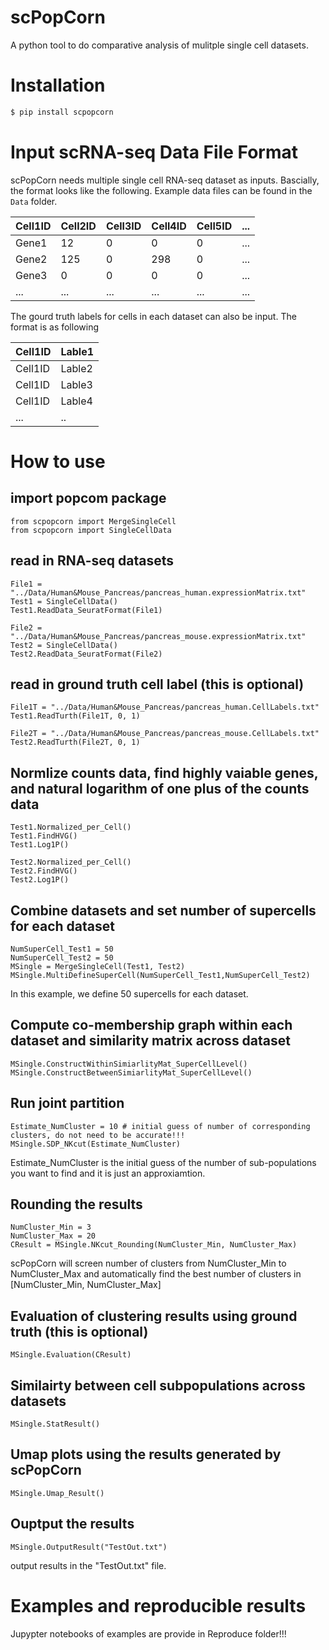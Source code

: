# scPopCorn
A python tool to do comparative analysis of mulitple single cell datasets.

# Installation
```bash
$ pip install scpopcorn
```

# Input scRNA-seq Data File Format
scPopCorn needs multiple single cell RNA-seq dataset as inputs. Bascially, the format looks like the following. Example data files can be found in the ```Data``` folder.

| Cell1ID | Cell2ID | Cell3ID | Cell4ID | Cell5ID  | ... |
|----|--------|--------|--------|---------|-----|
| Gene1 | 12 | 0 | 0 | 0 | ... |
| Gene2 | 125 | 0 | 298 | 0  | ... |
| Gene3 | 0 | 0| 0 | 0  | ... |
|...    |...|...|...|...|...|

The gourd truth labels for cells in each dataset can also be input. The format is as following

| Cell1ID | Lable1 |
|----|--------|
| Cell1ID | Lable2 |
| Cell1ID | Lable3 |
| Cell1ID | Lable4 |
|...    |..


# How to use

## import popcom package
```
from scpopcorn import MergeSingleCell
from scpopcorn import SingleCellData
```

## read in RNA-seq datasets
```
File1 = "../Data/Human&Mouse_Pancreas/pancreas_human.expressionMatrix.txt"
Test1 = SingleCellData()
Test1.ReadData_SeuratFormat(File1)

File2 = "../Data/Human&Mouse_Pancreas/pancreas_mouse.expressionMatrix.txt"
Test2 = SingleCellData()
Test2.ReadData_SeuratFormat(File2)
```

## read in ground truth cell label (this is optional)
```
File1T = "../Data/Human&Mouse_Pancreas/pancreas_human.CellLabels.txt"
Test1.ReadTurth(File1T, 0, 1)

File2T = "../Data/Human&Mouse_Pancreas/pancreas_mouse.CellLabels.txt"
Test2.ReadTurth(File2T, 0, 1)
```

## Normlize counts data, find highly vaiable genes, and natural logarithm of one plus of the counts data
```
Test1.Normalized_per_Cell()
Test1.FindHVG()
Test1.Log1P()

Test2.Normalized_per_Cell()
Test2.FindHVG()
Test2.Log1P()
```

## Combine datasets and set number of supercells for each dataset
```
NumSuperCell_Test1 = 50
NumSuperCell_Test2 = 50
MSingle = MergeSingleCell(Test1, Test2)
MSingle.MultiDefineSuperCell(NumSuperCell_Test1,NumSuperCell_Test2)
```
In this example, we define 50 supercells for each dataset.

## Compute co-membership graph within each dataset and similarity matrix across dataset
```
MSingle.ConstructWithinSimiarlityMat_SuperCellLevel()
MSingle.ConstructBetweenSimiarlityMat_SuperCellLevel()
```

## Run joint partition 
```
Estimate_NumCluster = 10 # initial guess of number of corresponding clusters, do not need to be accurate!!!
MSingle.SDP_NKcut(Estimate_NumCluster)
```
Estimate_NumCluster is the initial guess of the number of sub-populations you want to find and it is just an approxiamtion.

## Rounding the results
```
NumCluster_Min = 3 
NumCluster_Max = 20
CResult = MSingle.NKcut_Rounding(NumCluster_Min, NumCluster_Max)
```
scPopCorn will screen number of clusters from NumCluster_Min to NumCluster_Max and automatically find the best number of clusters in [NumCluster_Min, NumCluster_Max]

## Evaluation of clustering results using ground truth (this is optional)
```
MSingle.Evaluation(CResult)
```

## Similairty between cell subpopulations across datasets
```
MSingle.StatResult()
```

## Umap plots using the results generated by scPopCorn
```
MSingle.Umap_Result()
```

## Ouptput the results
```
MSingle.OutputResult("TestOut.txt")
```
output results in the "TestOut.txt" file.


# Examples and reproducible results 
Jupypter notebooks of examples are provide in Reproduce folder!!!

